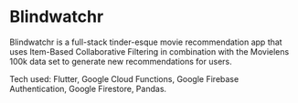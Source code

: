 # Blindwatchr

Blindwatchr is a full-stack tinder-esque movie recommendation app that uses Item-Based Collaborative Filtering in combination with the Movielens 100k data set to generate new recommendations for users.

Tech used: Flutter, Google Cloud Functions, Google Firebase Authentication, Google Firestore, Pandas.
